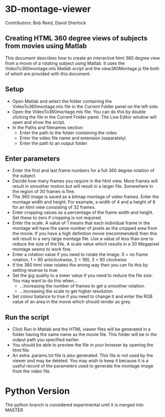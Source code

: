 # 3D-montage-viewer
Contributors: Bob Reed, David Sherlock

## Creating HTML 360 degree views of subjects from movies using Matlab

This document describes how to create an interactive html 360 degree view from a movie of a rotating subject using Matlab. It uses the VideoTo360montage.mlx Matlab script and the view360Montage.js file both of which are provided with this document.

## Setup

*	Open Matlab and select the folder containing the VideoTo360montage.mlx file in the Current Folder panel on the left side.
*	Open the VideoTo360montage.mlx file. You can do this by double clicking the file in the Current Folder panel. The Live Editor window will open and show the script.
*	In the Paths and filenames section:
	* Enter the path to the folder containing the video
	* Enter the video file name and extension (separately)
	* Enter the path to an output folder

## Enter parameters

*	Enter the first and last frame numbers for a full 360 degree rotation of the subject.
*	Decide how many frames you require in the html view. More frames will result in smoother motion but will result in a larger file. Somewhere in the region of 30 frames is fine.
*	The 360 image is saved as a bitmap montage of video frames. Enter the montage width and height. For example, a width of 4 and a height of 8 for an html view consisting of 32 frames.
*	Enter cropping values as a percentage of the frame width and height. Set these to zero if cropping is not required.
*	Enter the scale. A value of 1 means that each individual frame in the montage will have the same number of pixels as the cropped area from the movie. If you have a high definition movie (recommended) then this will result in a very large montage file. Use a value of less than one to reduce the size of the file. A scale value which results in a 30 Megapixel montage seems to work fine.
*	Enter a rotation value if you need to rotate the image. 0 = no frame rotation,  1 = 90 anticlockwise,  2 = 180,  3 = 90 clockwise
*	If the 360 html view rotates the wrong way then you can fix this by setting reverse to true
*	Set the jpg quality to a lower value if you need to reduce the file size. You may want to do this when…
	* …increasing the number of frames to get a smoother rotation.
	* …increasing the scale to get higher resolution
*	Set colour balance to true if you need to change it and enter the RGB value of an area in the movie which should render as grey.

## Run the script

*	Click Run in Matlab and the HTML viewer files will be generated in a folder having the same name as the movie file. This folder will be in the output path you specified earlier.
*	You should be able to preview the file in your browser by opening the html file.
*	An extra .params.txt file is also generated. This file is not used by the viewer and may be deleted. You may wish to keep it because it is a useful record of the parameters used to generate the montage image from the video file.

# Python Version

The python branch is considered experimental until it is merged into MASTER

